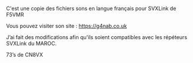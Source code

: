 C'est une copie des fichiers sons en langue français pour SVXLink de F5VMR 

Vous pouvez visiter son site : https://g4nab.co.uk

J’ai fait des modifications afin qu'ils soient compatibles avec les répéteurs SVXLink du MAROC.

73’s de CN8VX      
